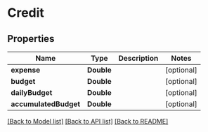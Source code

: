 # Credit

## Properties
Name | Type | Description | Notes
------------ | ------------- | ------------- | -------------
**expense** | **Double** |  | [optional] 
**budget** | **Double** |  | [optional] 
**dailyBudget** | **Double** |  | [optional] 
**accumulatedBudget** | **Double** |  | [optional] 

[[Back to Model list]](../README.md#documentation-for-models) [[Back to API list]](../README.md#documentation-for-api-endpoints) [[Back to README]](../README.md)


